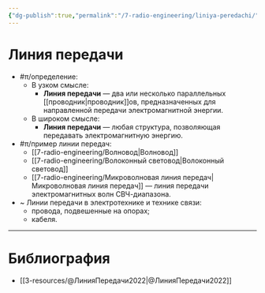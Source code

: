 ```yaml
---
{"dg-publish":true,"permalink":"/7-radio-engineering/liniya-peredachi/","title":"Линия передачи"}
---
```



# Линия передачи

- #π/определение:
	- В узком смысле:
		- **Линия передачи** — два или несколько параллельных [[проводник\|проводник]]ов, предназначенных для направленной передачи электромагнитной энергии.
	- В широком смысле:
		- **Линия передачи** — любая структура, позволяющая передавать электромагнитную энергию.
- #π/пример линии передач:
	- [[7-radio-engineering/Волновод\|Волновод]]
	- [[7-radio-engineering/Волоконный световод\|Волоконный световод]]
	- [[7-radio-engineering/Микроволновая линия передач\|Микроволновая линия передач]] — линия передачи электромагнитных волн СВЧ-диапазона.
- ~ Линии передачи в электротехнике и технике связи:
	- провода, подвешенные на опорах;
	- кабеля.

---

# Библиография

- [[3-resources/@ЛинияПередачи2022\|@ЛинияПередачи2022]]
